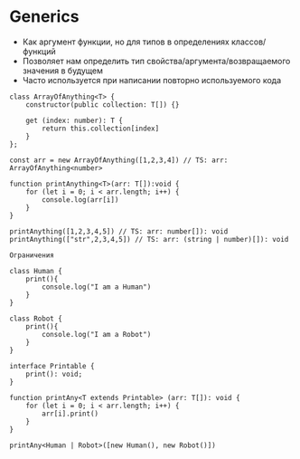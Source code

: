 # **Generics**
- Как аргумент функции, но для типов в определениях классов/функций
- Позволяет нам определить тип свойства/аргумента/возвращаемого значения в будущем
- Часто используется при написании повторно используемого кода

```
class ArrayOfAnything<T> {
    constructor(public collection: T[]) {}

    get (index: number): T {
        return this.collection[index]
    }
};

const arr = new ArrayOfAnything([1,2,3,4]) // TS: arr: ArrayOfAnything<number>
```


```
function printAnything<T>(arr: T[]):void {
    for (let i = 0; i < arr.length; i++) {
        console.log(arr[i])
    }
}

printAnything([1,2,3,4,5]) // TS: arr: number[]): void
printAnything(["str",2,3,4,5]) // TS: arr: (string | number)[]): void
```

`Ограничения`


```
class Human {
    print(){
        console.log("I am a Human")
    }
}

class Robot {
    print(){
        console.log("I am a Robot")
    }
}

interface Printable {
    print(): void;
}

function printAny<T extends Printable> (arr: T[]): void {
    for (let i = 0; i < arr.length; i++) {
        arr[i].print()
    }
}

printAny<Human | Robot>([new Human(), new Robot()])
```